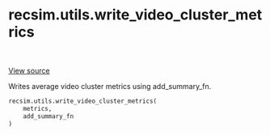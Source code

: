 <div itemscope itemtype="http://developers.google.com/ReferenceObject">
<meta itemprop="name" content="recsim.utils.write_video_cluster_metrics" />
<meta itemprop="path" content="Stable" />
</div>

# recsim.utils.write_video_cluster_metrics

<!-- Insert buttons -->

<table class="tfo-notebook-buttons tfo-api" align="left">
</table>

<a target="_blank" href="https://github.com/google-research/recsim/tree/master/recsim/utils.py">View
source</a>

<!-- Start diff -->

Writes average video cluster metrics using add_summary_fn.

```python
recsim.utils.write_video_cluster_metrics(
    metrics,
    add_summary_fn
)
```

<!-- Placeholder for "Used in" -->
